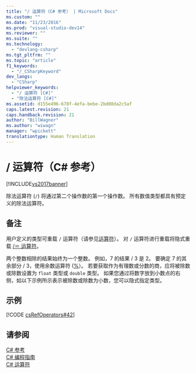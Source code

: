 ```yaml
---
title: "/ 运算符（C# 参考） | Microsoft Docs"
ms.custom: ""
ms.date: "11/23/2016"
ms.prod: "visual-studio-dev14"
ms.reviewer: ""
ms.suite: ""
ms.technology: 
  - "devlang-csharp"
ms.tgt_pltfrm: ""
ms.topic: "article"
f1_keywords: 
  - "/_CSharpKeyword"
dev_langs: 
  - "CSharp"
helpviewer_keywords: 
  - "/ 运算符 [C#]"
  - "除法运算符 [C#]"
ms.assetid: d155e496-678f-4efa-bebe-2bd08da2c5af
caps.latest.revision: 21
caps.handback.revision: 21
author: "BillWagner"
ms.author: "wiwagn"
manager: "wpickett"
translationtype: Human Translation
---
```

# / 运算符（C# 参考）
[!INCLUDE[vs2017banner](../../../csharp/includes/vs2017banner.md)]

除法运算符 \(`/`\) 将通过第二个操作数的第一个操作数。  所有数值类型都具有预定义的除法运算符。  
  
## 备注  
 用户定义的类型可重载 `/` 运算符（请参见[运算符](../../../csharp/language-reference/keywords/operator.md)）。  对 `/` 运算符进行重载将隐式重载 [\/＝ 运算符](../../../csharp/language-reference/operators/subtraction-assignment-operator.md)。  
  
 两个整数相除的结果始终为一个整数。  例如，7 的结果 \/ 3 是 2。  要确定 7 的其余部分 \/ 3，使用余数运算符 \([%](../../../csharp/language-reference/operators/modulus-operator.md)）。  若要获取作为有理数或分数的商，应将被除数或除数设置为 `float` 类型或 `double` 类型。  如果您通过将数字放到小数点的右侧，如以下示例所示表示被除数或除数为小数，您可以隐式指定类型。  
  
## 示例  
 [!CODE [csRefOperators#42](../CodeSnippet/VS_Snippets_VBCSharp/csrefOperators#42)]  
  
## 请参阅  
 [C\# 参考](../../../csharp/language-reference/index.md)   
 [C\# 编程指南](../../../csharp/programming-guide/index.md)   
 [C\# 运算符](../../../csharp/language-reference/operators/index.md)